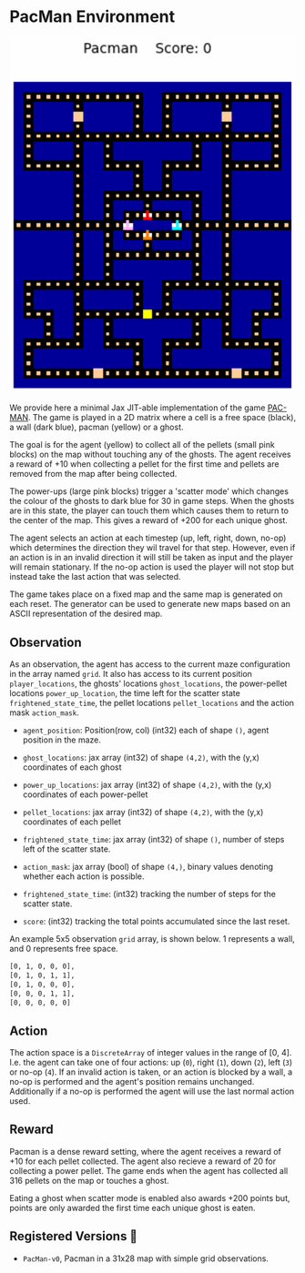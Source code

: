 # PacMan Environment

<p align="center">
        <img src="../env_anim/pacman.gif" width="600"/>
</p>

We provide here a minimal Jax JIT-able implementation of the game [PAC-MAN](https://pacman.com/en/history/). The game is played in a 2D matrix where a cell is a free space (black), a wall (dark blue), pacman (yellow) or a ghost.


The goal is for the agent (yellow) to collect all of the pellets (small pink blocks) on the map without touching any of the ghosts. The agent receives a reward of +10 when collecting a pellet for the first time and pellets are removed from the map after being collected.

The power-ups (large pink blocks) trigger a 'scatter mode' which changes the colour of the ghosts to dark blue for 30 in game steps. When the ghosts are in this state, the player can touch them which causes them to return to the center of the map. This gives a reward of +200 for each unique ghost.

The agent selects an action at each timestep (up, left, right, down, no-op) which determines the direction they wil travel for that step. However, even if an action is in an invalid direction it will still be taken as input and the player will remain stationary. If the no-op action is used the player will not stop but instead take the last action that was selected.

The game takes place on a fixed map and the same map is generated on each reset. The generator can be used to generate new maps based on an ASCII representation of the desired map.

## Observation
As an observation, the agent has access to the current maze configuration in the array named
`grid`. It also has access to its current position `player_locations`, the ghosts' locations
`ghost_locations`, the power-pellet locations `power_up_location`, the time left for the scatter state `frightened_state_time`, the pellet locations `pellet_locations` and the action
mask `action_mask`.

- `agent_position`: Position(row, col) (int32) each of shape `()`, agent position in the maze.

- `ghost_locations`: jax array (int32) of shape `(4,2)`, with the (y,x) coordinates of each ghost

- `power_up_locations`: jax array (int32) of shape `(4,2)`, with the (y,x) coordinates of each power-pellet

- `pellet_locations`: jax array (int32) of shape `(4,2)`, with the (y,x) coordinates of each pellet

- `frightened_state_time`: jax array (int32) of shape `()`, number of steps left of the scatter state.

- `action_mask`: jax array (bool) of shape `(4,)`, binary values denoting whether each action is
possible.
- `frightened_state_time`: (int32) tracking the number of steps for the scatter state.
- `score`: (int32) tracking the total points accumulated since the last reset.

An example 5x5 observation `grid` array, is shown below. 1 represents a wall, and 0 represents free
space.

```
[0, 1, 0, 0, 0],
[0, 1, 0, 1, 1],
[0, 1, 0, 0, 0],
[0, 0, 0, 1, 1],
[0, 0, 0, 0, 0]
```


## Action
The action space is a `DiscreteArray` of integer values in the range of [0, 4]. I.e. the agent can
take one of four actions: up (`0`), right (`1`), down (`2`), left (`3`) or no-op (`4`). If an invalid action is
taken, or an action is blocked by a wall, a no-op is performed and the agent's position remains
unchanged. Additionally if a no-op is performed the agent will use the last normal action used.


## Reward
Pacman is a dense reward setting, where the agent receives a reward of +10 for each pellet collected. The agent also recieve a reward of 20 for collecting a power pellet. The game ends when the agent has collected all 316 pellets on the map or touches a ghost.

Eating a ghost when scatter mode is enabled also awards +200 points but, points are only awarded the first time each unique ghost is eaten.


## Registered Versions 📖
- `PacMan-v0`, Pacman in a 31x28 map with simple grid observations.
